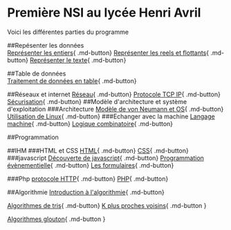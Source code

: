 # Première NSI au lycée Henri Avril




Voici les différentes parties du programme 

##Repésenter les données  
[Représenter les entiers](representation/base_numeration.html){ .md-button} [Représenter les reels et flottants](representation/reels_flottants.html){ .md-button} [Représenter le texte](representation/codage_texte.html){ .md-button}

##Table de données  
[Traitement de données en table](table_donnees/traitement_donnees.html){ .md-button}

##Réseaux et internet
[Réseau](archi/reseau/reseau.html){ .md-button} [Protocole TCP IP](archi/reseau/TCP_IP.html){ .md-button} [Sécurisation](archi/reseau/securisation.html){ .md-button}
##Modèle d'architecture et système d'exploitation
###Architecture
[Modèle de von Neumann et OS](archi/OS/vonneuman.html){ .md-button} [Utilisation de Linux](archi/linux.html){ .md-button} 
###Echanger avec la machine
[Langage machine](archi/langage_machine.html){ .md-button} [Logique combinatoire](archi/logique_combinatoire.html){ .md-button}  

##Programmation


##IHM
###HTML et CSS
[HTML](IHM/html/html.html){ .md-button} [CSS](IHM/html/css.html){ .md-button}
###javascript
[Découverte de javascript](IHM/javascript/exo_js.html){ .md-button} [Programmation évènementielle](IHM/javascript/programmation_evenementielle.html){ .md-button} [Les formulaires](IHM/javascript/formulaire.html){ .md-button}

###Php
[protocole HTTP](IHM/PHP/Protocole_HTTP.html){ .md-button} [PHP](IHM/PHP/TP_php.html){ .md-button}



##Algorithmie
[Introduction à l'algorithmie](Algorithmie/intro_algo.html){ .md-button} 

[Algorithmes de tris](Algorithmie/tris.html){ .md-button}  [K plus proches voisins](Algorithmie/kppv.html){ .md-button }   

[Algorithmes glouton](Algorithmie/glouton.html){ .md-button }   


